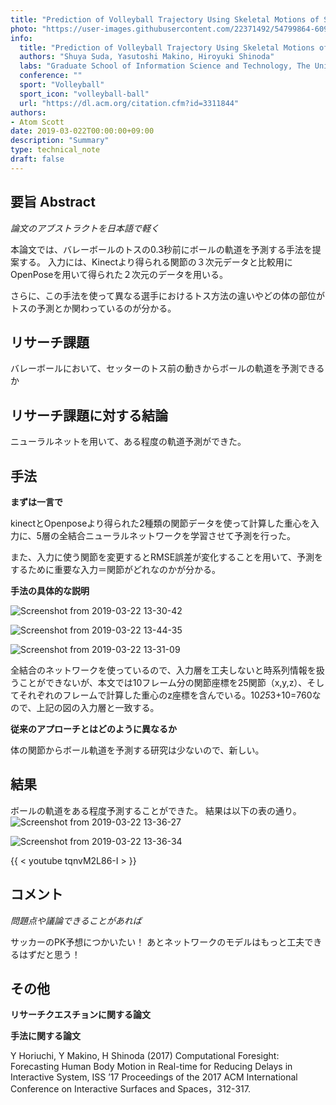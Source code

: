 ```yaml
---
title: "Prediction of Volleyball Trajectory Using Skeletal Motions of Setter Player"
photo: "https://user-images.githubusercontent.com/22371492/54799864-60906700-4ca2-11e9-9f4f-52311b9e1180.png"
info:
  title: "Prediction of Volleyball Trajectory Using Skeletal Motions of Setter Player"
  authors: "Shuya Suda, Yasutoshi Makino, Hiroyuki Shinoda"
  labs: "Graduate School of Information Science and Technology, The University of Tokyo"
  conference: ""
  sport: "Volleyball"
  sport_icon: "volleyball-ball"
  url: "https://dl.acm.org/citation.cfm?id=3311844"
authors:
- Atom Scott
date: 2019-03-022T00:00:00+09:00
description: "Summary"
type: technical_note
draft: false
---
```


## 要旨 Abstract
*論文のアブストラクトを日本語で軽く*

本論文では、バレーボールのトスの0.3秒前にボールの軌道を予測する手法を提案する。
入力には、Kinectより得られる関節の３次元データと比較用にOpenPoseを用いて得られた２次元のデータを用いる。

さらに、この手法を使って異なる選手におけるトス方法の違いやどの体の部位がトスの予測とか関わっているのが分かる。

## リサーチ課題
バレーボールにおいて、セッターのトス前の動きからボールの軌道を予測できるか

## リサーチ課題に対する結論
ニューラルネットを用いて、ある程度の軌道予測ができた。

## 手法
**まずは一言で**

kinectとOpenposeより得られた2種類の関節データを使って計算した重心を入力に、5層の全結合ニューラルネットワークを学習させて予測を行った。

また、入力に使う関節を変更するとRMSE誤差が変化することを用いて、予測をするために重要な入力＝関節がどれなのかが分かる。

**手法の具体的な説明**

![Screenshot from 2019-03-22 13-30-42](https://user-images.githubusercontent.com/22371492/54800793-18277800-4ca7-11e9-915e-05e576dd6b1b.png)

![Screenshot from 2019-03-22 13-44-35](https://user-images.githubusercontent.com/22371492/54801110-ac460f00-4ca8-11e9-9341-0a8aa5ca2c6b.png)

![Screenshot from 2019-03-22 13-31-09](https://user-images.githubusercontent.com/22371492/54800795-1a89d200-4ca7-11e9-9e56-1fabb67ba9f7.png)

全結合のネットワークを使っているので、入力層を工夫しないと時系列情報を扱うことができないが、本文では10フレーム分の関節座標を25関節（x,y,z）、そしてそれぞれのフレームで計算した重心のz座標を含んでいる。10*25*3+10=760なので、上記の図の入力層と一致する。

**従来のアプローチとはどのように異なるか**

体の関節からボール軌道を予測する研究は少ないので、新しい。

## 結果
ボールの軌道をある程度予測することができた。
結果は以下の表の通り。
![Screenshot from 2019-03-22 13-36-27](https://user-images.githubusercontent.com/22371492/54800966-e531b400-4ca7-11e9-9d50-9f18256ec021.png)

![Screenshot from 2019-03-22 13-36-34](https://user-images.githubusercontent.com/22371492/54800973-ed89ef00-4ca7-11e9-9997-c0ce8b4de1f6.png)


{{ < youtube tqnvM2L86-I > }}

## コメント
*問題点や議論できることがあれば*

サッカーのPK予想につかいたい！
あとネットワークのモデルはもっと工夫できるはずだと思う！

## その他
**リサーチクエスチョンに関する論文**

**手法に関する論文**

Y Horiuchi, Y Makino, H Shinoda (2017) Computational Foresight: Forecasting Human Body Motion in Real-time for Reducing Delays in Interactive System, ISS ’17 Proceedings of the 2017 ACM International Conference on Interactive Surfaces and Spaces，312-317.
